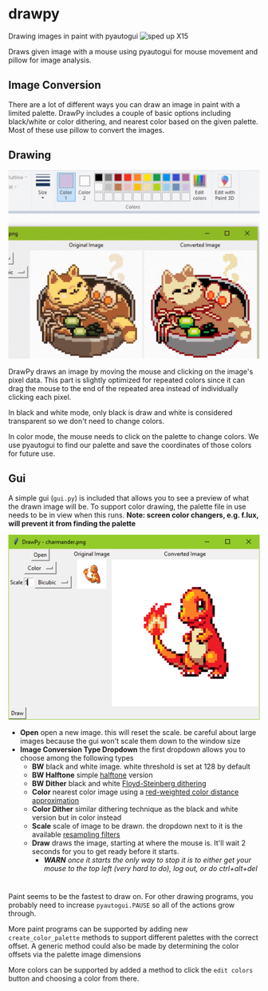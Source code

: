 # drawpy
Drawing images in paint with pyautogui
![sped up X15](examples/perfectblue.gif)

Draws given image with a mouse using pyautogui for mouse movement and pillow for image analysis.

## Image Conversion
There are a lot of different ways you can draw an image in paint with a limited palette. DrawPy includes a couple of
basic options including black/white or color dithering, and nearest color based on the given palette. Most of these
use pillow to convert the images.

## Drawing
![sped up X4](examples/ramen.gif)

DrawPy draws an image by moving the mouse and clicking on the image's pixel data. This part is slightly optimized for
repeated colors since it can drag the mouse to the end of the repeated area instead of individually clicking each pixel.

In black and white mode, only black is draw and white is considered transparent so we don't need to change colors.

In color mode, the mouse needs to click on the palette to change colors. We use pyautogui to find our palette and save
the coordinates of those colors for future use.

## Gui
A simple gui (`gui.py`) is included that allows you to see a preview of what the drawn image will be. To support color drawing, the
palette file in use needs to be in view when this runs. **Note: screen color changers, e.g. f.lux, will prevent it from
finding the palette**
 
![simple gui](examples/gui.png)
* **Open** open a new image. this will reset the scale. be careful about large images because the gui won't scale them
 down to the window size
* **Image Conversion Type Dropdown** the first dropdown allows you to choose among the following types
    * **BW** black and white image. white threshold is set at 128 by default
    * **BW Halftone** simple [halftone](https://en.wikipedia.org/wiki/Halftone) version
    * **BW Dither** black and white [Floyd-Steinberg dithering](https://en.wikipedia.org/wiki/Floyd%E2%80%93Steinberg_dithering)
    * **Color** nearest color image using a [red-weighted color distance approximation](https://www.compuphase.com/cmetric.htm)
    * **Color Dither** similar dithering technique as the black and white version but in color instead
    * **Scale** scale of image to be drawn. the dropdown next to it is the available [resampling filters](https://pillow.readthedocs.io/en/stable/handbook/concepts.html#concept-filters)
    * **Draw** draws the image, starting at where the mouse is. It'll wait 2 seconds for you to get ready before it starts.
        * ***WARN** once it starts the only way to stop it is to either get your mouse to the top left (very hard to do), log out, or do ctrl+alt+del*    
#
Paint seems to be the fastest to draw on. For other drawing programs, you probably need to increase `pyautogui.PAUSE` so
all of the actions grow through.

More paint programs can be supported by adding new `create_color_palette` methods to support different palettes with the
correct offset. A generic method could also be made by determining the color offsets via the palette image dimensions

More colors can be supported by added a method to click the `edit colors` button and choosing a color from there.
 
